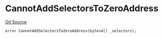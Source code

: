 # CannotAddSelectorsToZeroAddress
[Git Source](https://github.com/thrackle-io/tron/blob/cc518f3968132c6914cbdf581f9e9c0cee9a912e/src/client/token/handler/diamond/HandlerDiamondLib.sol)


```solidity
error CannotAddSelectorsToZeroAddress(bytes4[] _selectors);
```


